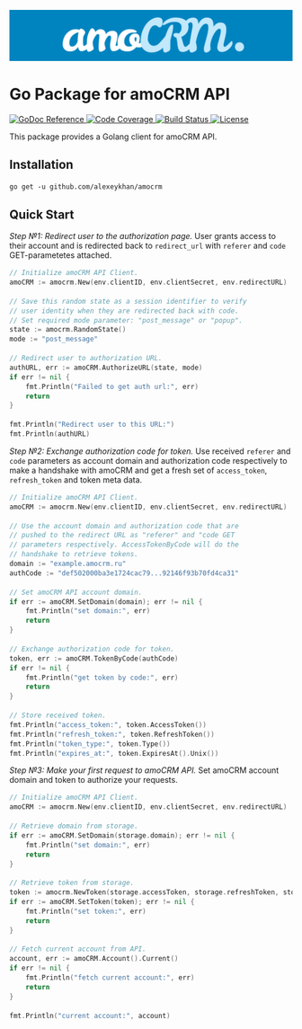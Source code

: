 ![Go Package for amoCRM API](.github/logo.png?raw=true)

# Go Package for amoCRM API 

<p>
    <a href="https://pkg.go.dev/github.com/alexeykhan/amocrm">
        <img src="https://img.shields.io/badge/pkg.go.dev-reference-00ADD8?logo=go&logoColor=white" alt="GoDoc Reference" style="max-width:100%;">
    </a>
    <a href="https://pkg.go.dev/github.com/alexeykhan/amocrm">
        <img src="https://img.shields.io/badge/codecov-98%25-success?logo=codecov&logoColor=white" alt="Code Coverage">
    </a>
    <a href="https://pkg.go.dev/github.com/alexeykhan/amocrm">
        <img src="https://img.shields.io/badge/build-passes-success?logo=travis-ci&logoColor=white" alt="Build Status">
    </a>
    <a href="https://pkg.go.dev/github.com/alexeykhan/amocrm">
        <img src="https://img.shields.io/badge/licence-MIT-success" alt="License">
    </a>
</p> 

This package provides a Golang client for amoCRM API.

## Installation

`go get -u github.com/alexeykhan/amocrm`

## Quick Start

*Step №1: Redirect user to the authorization page.* 
User grants access to their account and is redirected back to 
`redirect_url` with `referer` and `code` GET-parametetes attached.

```go
// Initialize amoCRM API Client.
amoCRM := amocrm.New(env.clientID, env.clientSecret, env.redirectURL)

// Save this random state as a session identifier to verify
// user identity when they are redirected back with code.
// Set required mode parameter: "post_message" or "popup".
state := amocrm.RandomState()
mode := "post_message"

// Redirect user to authorization URL.
authURL, err := amoCRM.AuthorizeURL(state, mode)
if err != nil {
    fmt.Println("Failed to get auth url:", err)
    return
}

fmt.Println("Redirect user to this URL:")
fmt.Println(authURL)
```

*Step №2: Exchange authorization code for token.* 
Use received `referer` and `code` parameters as account domain and
authorization code respectively to make a handshake with amoCRM and
get a fresh set of `access_token`, `refresh_token` and token meta data. 

```go
// Initialize amoCRM API Client.
amoCRM := amocrm.New(env.clientID, env.clientSecret, env.redirectURL)

// Use the account domain and authorization code that are
// pushed to the redirect URL as "referer" and "code GET
// parameters respectively. AccessTokenByCode will do the
// handshake to retrieve tokens.
domain := "example.amocrm.ru"
authCode := "def502000ba3e1724cac79...92146f93b70fd4ca31"

// Set amoCRM API account domain.
if err := amoCRM.SetDomain(domain); err != nil {
    fmt.Println("set domain:", err)
    return
}

// Exchange authorization code for token.
token, err := amoCRM.TokenByCode(authCode)
if err != nil {
    fmt.Println("get token by code:", err)
    return
}

// Store received token.
fmt.Println("access_token:", token.AccessToken())
fmt.Println("refresh_token:", token.RefreshToken())
fmt.Println("token_type:", token.Type())
fmt.Println("expires_at:", token.ExpiresAt().Unix())
```

*Step №3: Make your first request to amoCRM API.* 
Set amoCRM account domain and token to authorize your requests.

```go
// Initialize amoCRM API Client.
amoCRM := amocrm.New(env.clientID, env.clientSecret, env.redirectURL)

// Retrieve domain from storage.
if err := amoCRM.SetDomain(storage.domain); err != nil {
    fmt.Println("set domain:", err)
    return
}

// Retrieve token from storage.
token := amocrm.NewToken(storage.accessToken, storage.refreshToken, storage.tokenType, storage.expiresAt)
if err := amoCRM.SetToken(token); err != nil {
    fmt.Println("set token:", err)
    return
}

// Fetch current account from API.
account, err := amoCRM.Account().Current()
if err != nil {
    fmt.Println("fetch current account:", err)
    return
}

fmt.Println("current account:", account)
```